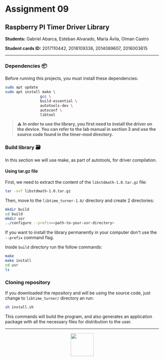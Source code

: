 # Assignment 09

## Raspberry PI Timer Driver Library

**Students:** Gabriel Abarca, Esteban Alvarado, María Ávila, Olman Castro

**Student cards ID:** 2017110442, 2018109336, 2014089607, 2016003615
***

### Dependencies 📦

Before running this projects, you must install these dependencies:

```sh
sudo apt update
sudo apt install make \ 
                gcc \
                build-essential \
                autotools-dev \
                autoconf \
                libtool
```

> ⚠️ **In order to use the library, you first need to install the driver on the device. You can refer to the lab manual in section 3 and use the source code found in the timer-mod directory.**

### Build library 🗃

In this section we will use make, as part of autotools, for driver compilation.

#### Using tar.gz file
First, we need to extract the content of the `libstdmath-1.0.tar.gz` file:

```sh
tar -xvf libstdmath-1.0.tar.gz
```

Then, move to the `libtime_turner-1.0/` directory and create 2 directories:

```sh
mkdir build
cd build
mkdir usr
../configure --prefix=<path-to-your-usr-directory>
```

If you want to install the library permanently in your computer don't use the `--prefix` command flag.

Inside `build` directory run the follow commands:

```sh
make
make install
cd usr
ls
```

### Cloning repository

If you downloaded the repository and will be using the source code, just change to `libtime_turner/` directory an run:

```bash
sh install.sh
```

This commands will build the program, and also generates an application package with all the necessary files for distribution to the user.

***

<p align="center">
<img src="https://static.platzi.com/media/achievements/badge-programacion-microcontroladores-pic-c-d3093418-a0e3-4b95-a6c2-77cf06af37f9.png" width="75"/>
</p>
